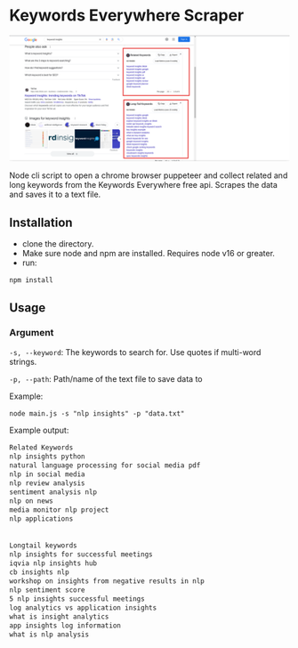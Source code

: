 
# Keywords Everywhere Scraper

![Annotated Example](./annotely_image(1).png)

Node cli script to open a chrome browser puppeteer and collect related and long keywords from the Keywords Everywhere free api. Scrapes the data and saves it to a text file.

## Installation

- clone the directory.
- Make sure node and npm are installed. Requires node v16 or greater.
- run:
```
npm install
```

## Usage
### Argument
`-s, --keyword`: The keywords to search for. Use quotes if multi-word strings.

`-p, --path`: Path/name of the text file to save data to

Example:
```
node main.js -s "nlp insights" -p "data.txt"
```

Example output:
```
Related Keywords 
nlp insights python
natural language processing for social media pdf
nlp in social media
nlp review analysis
sentiment analysis nlp
nlp on news
media monitor nlp project
nlp applications


Longtail keywords 
nlp insights for successful meetings
iqvia nlp insights hub
cb insights nlp
workshop on insights from negative results in nlp
nlp sentiment score
5 nlp insights successful meetings
log analytics vs application insights
what is insight analytics
app insights log information
what is nlp analysis
```

